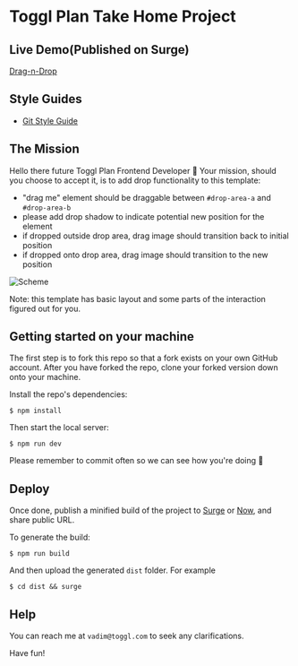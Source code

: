 # Toggl Plan Take Home Project

## Live Demo(Published on Surge)

[Drag-n-Drop](https://dnd-assignment.surge.sh/)

## Style Guides
- [Git Style Guide](https://udacity.github.io/git-styleguide/)

## The Mission

Hello there future Toggl Plan Frontend Developer 👋 Your mission, should you choose to accept it, is to add drop functionality to this template:

- "drag me" element should be draggable between `#drop-area-a` and `#drop-area-b`
- please add drop shadow to indicate potential new position for the element
- if dropped outside drop area, drag image should transition back to initial position
- if dropped onto drop area, drag image should transition to the new position

![Scheme](./scheme.png)

Note: this template has basic layout and some parts of the interaction figured out for you.

## Getting started on your machine

The first step is to fork this repo so that a fork exists on your own GitHub account. After you have forked the repo, clone your forked version down onto your machine.

Install the repo's dependencies:

```
$ npm install
```

Then start the local server:

```
$ npm run dev
```

Please remember to commit often so we can see how you're doing 🙌

## Deploy

Once done, publish a minified build of the project to [Surge](http://surge.sh) or [Now](https://zeit.co), and share public URL.

To generate the build:

```
$ npm run build
```

And then upload the generated `dist` folder. For example

```
$ cd dist && surge
```

## Help

You can reach me at `vadim@toggl.com` to seek any clarifications.

Have fun!
